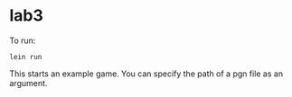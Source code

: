 # lab3

To run:
```
lein run
```

This starts an example game. You can specify the path of a pgn file as an argument.
